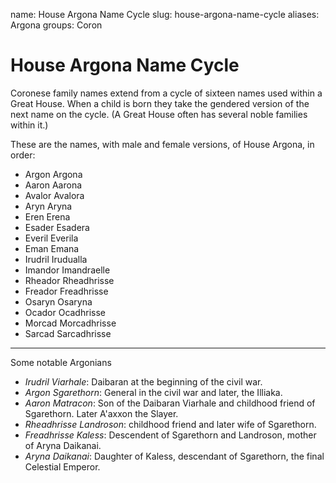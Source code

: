 name: House Argona Name Cycle
slug: house-argona-name-cycle
aliases:
    Argona
groups:
    Coron

# House Argona Name Cycle

Coronese family names extend from a cycle of sixteen names used within a Great House. When a child is born they take the gendered version of the next name on the cycle. (A Great House often has several noble families within it.)

These are the names, with male and female versions, of House Argona, in order:

* Argon Argona
* Aaron Aarona
* Avalor Avalora 
* Aryn Aryna
* Eren Erena 
* Esader Esadera
* Everil Everila 
* Eman Emana
* Irudril Irudualla 
* Imandor Imandraelle
* Rheador Rheadhrisse 
* Freador Freadhrisse
* Osaryn Osaryna
* Ocador Ocadhrisse
* Morcad Morcadhrisse
* Sarcad Sarcadhrisse

- - - -

Some notable Argonians

- *Irudril Viarhale*: Daibaran at the beginning of the civil war.
- *Argon Sgarethorn*: General in the civil war and later, the Illiaka.
- *Aaron Matracon*: Son of the Daibaran Viarhale and childhood friend of Sgarethorn. Later A'axxon the Slayer.
- *Rheadhrisse Landroson*: childhood friend and later wife of Sgarethorn.
- *Freadhrisse Kaless*: Descendent of Sgarethorn and Landroson, mother of Aryna Daikanai.
- *Aryna Daikanai*: Daughter of Kaless, descendant of Sgarethorn, the final Celestial Emperor.


